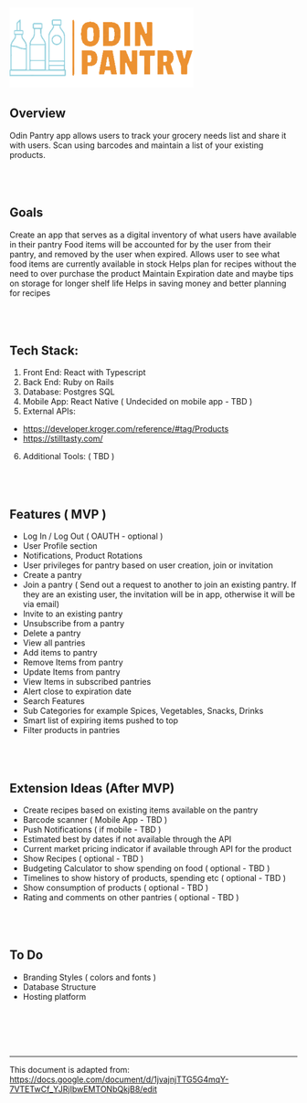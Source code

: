 ![Alt text](logo.png)

## Overview

Odin Pantry app allows users to track your grocery needs list and share it with users. Scan using barcodes and maintain a list of your existing products.
<br></br>
<br></br>

## Goals

Create an app that serves as a digital inventory of what users have available in their pantry
Food items will be accounted for by the user from their pantry, and removed by the user when expired.
Allows user to see what food items are currently available in stock
Helps plan for recipes without the need to over purchase the product
Maintain Expiration date and maybe tips on storage for longer shelf life
Helps in saving money and better planning for recipes
<br></br>
<br></br>

## Tech Stack:

1. Front End: React with Typescript
2. Back End: Ruby on Rails
3. Database: Postgres SQL
4. Mobile App: React Native ( Undecided on mobile app - TBD )
5. External APIs:

- https://developer.kroger.com/reference/#tag/Products
- https://stilltasty.com/

6. Additional Tools: ( TBD )
   <br></br>
   <br></br>

## Features ( MVP )

- Log In / Log Out ( OAUTH - optional )
- User Profile section
- Notifications, Product Rotations
- User privileges for pantry based on user creation, join or invitation
- Create a pantry
- Join a pantry ( Send out a request to another to join an existing pantry. If they are an existing user, the invitation will be in app, otherwise it will be via email)
- Invite to an existing pantry
- Unsubscribe from a pantry
- Delete a pantry
- View all pantries
- Add items to pantry
- Remove Items from pantry
- Update Items from pantry
- View Items in subscribed pantries
- Alert close to expiration date
- Search Features
- Sub Categories for example Spices, Vegetables, Snacks, Drinks
- Smart list of expiring items pushed to top
- Filter products in pantries
  <br></br>
  <br></br>

## Extension Ideas (After MVP)

- Create recipes based on existing items available on the pantry
- Barcode scanner ( Mobile App - TBD )
- Push Notifications ( if mobile - TBD )
- Estimated best by dates if not available through the API
- Current market pricing indicator if available through API for the product
- Show Recipes ( optional - TBD )
- Budgeting Calculator to show spending on food ( optional - TBD )
- Timelines to show history of products, spending etc ( optional - TBD )
- Show consumption of products ( optional - TBD )
- Rating and comments on other pantries ( optional - TBD )
  <br></br>
  <br></br>

## To Do

- Branding Styles ( colors and fonts )
- Database Structure
- Hosting platform

<br></br>
<br></br>

---

This document is adapted from: https://docs.google.com/document/d/1jvajnjTTG5G4mqY-7VTETwCf_YJRjIbwEMTONbQkjB8/edit
